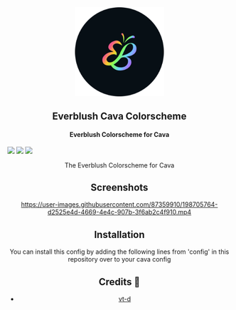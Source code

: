 <div align="center">
<img src="https://github.com/Everblush/assets/blob/main/logo.png?raw=true" height="200px" width="200px">
</div>

<h2 align="center">Everblush Cava Colorscheme</h2>
<p>
<h4 align="center" <i>Everblush Colorscheme for Cava</i></h4>
</p>

<jp align="center">
<img src="https://img.shields.io/github/stars/Everblush/cava?color=e5c76b&labelColor=22292b&style=for-the-badge">
<img src="https://img.shields.io/static/v1?label=license&message=MIT&color=8ccf7e&labelColor=22292b&style=for-the-badge">
<img src="https://img.shields.io/github/forks/Everblush/cava?color=e74c4c&labelColor=1b2224&style=for-the-badge">
</p>

The Everblush Colorscheme for Cava

## Screenshots

https://user-images.githubusercontent.com/87359910/198705764-d2525e4d-4669-4e4c-907b-3f6ab2c4f910.mp4

## Installation

You can install this config by adding the following lines from 'config' in this repository over to your cava config

## Credits 💝
- [vt-d](https://github.com/vt-d)
